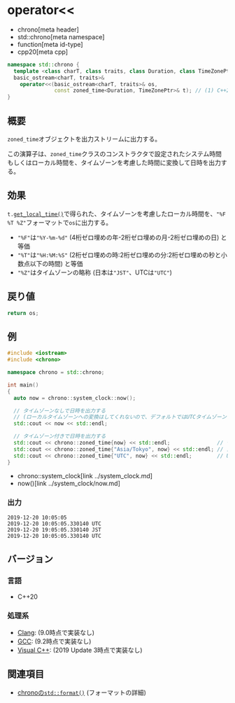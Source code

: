 # operator<<
* chrono[meta header]
* std::chrono[meta namespace]
* function[meta id-type]
* cpp20[meta cpp]

```cpp
namespace std::chrono {
  template <class charT, class traits, class Duration, class TimeZonePtr>
  basic_ostream<charT, traits>&
    operator<<(basic_ostream<charT, traits>& os,
               const zoned_time<Duration, TimeZonePtr>& t); // (1) C++20
}
```

## 概要
`zoned_time`オブジェクトを出力ストリームに出力する。

この演算子は、`zoned_time`クラスのコンストラクタで設定されたシステム時間もしくはローカル時間を、タイムゾーンを考慮した時間に変換して日時を出力する。


## 効果
`t.`[`get_local_time()`](get_local_time.md)で得られた、タイムゾーンを考慮したローカル時間を、`"%F %T %Z"`フォーマットで`os`に出力する。

- `"%F"`は`"%Y-%m-%d"` (4桁ゼロ埋めの年-2桁ゼロ埋めの月-2桁ゼロ埋めの日) と等価
- `"%T"`は`"%H:%M:%S"` (2桁ゼロ埋めの時:2桁ゼロ埋めの分:2桁ゼロ埋めの秒と小数点以下の時間) と等価
- `"%Z"`はタイムゾーンの略称 (日本は`"JST"`、UTCは`"UTC"`)


## 戻り値
```cpp
return os;
```



## 例
```cpp example
#include <iostream>
#include <chrono>

namespace chrono = std::chrono;

int main()
{
  auto now = chrono::system_clock::now();

  // タイムゾーンなしで日時を出力する
  // (ローカルタイムゾーンへの変換はしてくれないので、デフォルトではUTCタイムゾーンで出力される)
  std::cout << now << std::endl;

  // タイムゾーン付きで日時を出力する
  std::cout << chrono::zoned_time{now} << std::endl;               // デフォルトタイムゾーン (UTC)
  std::cout << chrono::zoned_time{"Asia/Tokyo", now} << std::endl; // 日本 (UTC + 9時間)
  std::cout << chrono::zoned_time{"UTC", now} << std::endl;        // UTC
}
```
* chrono::system_clock[link ../system_clock.md]
* now()[link ../system_clock/now.md]

### 出力
```
2019-12-20 10:05:05
2019-12-20 10:05:05.330140 UTC
2019-12-20 19:05:05.330140 JST
2019-12-20 10:05:05.330140 UTC
```

## バージョン
### 言語
- C++20

### 処理系
- [Clang](/implementation.md#clang): (9.0時点で実装なし)
- [GCC](/implementation.md#gcc): (9.2時点で実装なし)
- [Visual C++](/implementation.md#visual_cpp): (2019 Update 3時点で実装なし)


## 関連項目
- [chronoの`std::format()`](/reference/chrono/format.md) (フォーマットの詳細)
